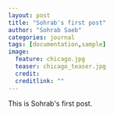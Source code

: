 ```yaml
---
layout: post
title: "Sohrab's first post"
author: "Sohrab Saeb"
categories: journal
tags: [documentation,sample]
image:
  feature: chicago.jpg
  teaser: chicago_teaser.jpg
  credit:
  creditlink: ""
---
```


This is Sohrab's first post.

